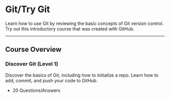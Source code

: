 # Git/Try Git

Learn how to use Git by reviewing the basic concepts of Git version control. Try out this introductory course that was created with GitHub.

---

## Course Overview

### **Discover Git (Level 1)**

Discover the basics of Git, including how to initialize a repo. Learn how to add, commit, and push your code to GitHub.

* 20 Questions/Answers